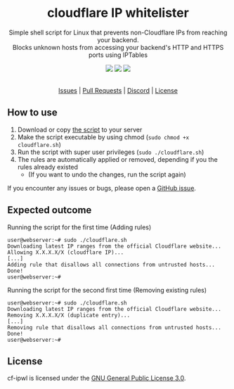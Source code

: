 <div align="center">
  <!-- Introduction -->
  <p>
    <h1>cloudflare IP whitelister</h1>
    Simple shell script for Linux that prevents non-Cloudflare IPs from reaching your backend.
    <br>
    Blocks unknown hosts from accessing your backend's HTTP and HTTPS ports using IPTables
  </p>
  
  <!-- Badges & icons -->
  [![](https://img.shields.io/github/issues/jonesdevelopment/cf-ipwl)](https://github.com/jonesdevelopment/cf-ipwl/issues)
  [![](https://img.shields.io/discord/923308209769426994.svg?logo=discord)](https://jonesdev.xyz/discord)
  [![](https://img.shields.io/badge/License-GPLv3-blue.svg)](https://www.gnu.org/licenses/gpl-3.0)
  <br>
  <br>
  <!-- Quick navigation -->
  [Issues](https://github.com/jonesdevelopment/cf-ipwl/issues)
  |
  [Pull Requests](https://github.com/jonesdevelopment/cf-ipwl/pulls)
  |
  [Discord](https://jonesdev.xyz/discord)
  |
  [License](https://github.com/jonesdevelopment/cf-ipwl/blob/main/README.md#license)
</div>

## How to use

1. Download or copy [the script](https://github.com/jonesdevelopment/cf-ipwl/blob/main/cloudflare.sh) to your server
2. Make the script executable by using chmod (`sudo chmod +x cloudflare.sh`)
3. Run the script with super user privileges (`sudo ./cloudflare.sh`)
4. The rules are automatically applied or removed, depending if you the rules already existed
    - (If you want to undo the changes, run the script again)

If you encounter any issues or bugs, please open a [GitHub issue](https://github.com/jonesdevelopment/cf-ipwl/issues).

## Expected outcome

Running the script for the first time (Adding rules)
```
user@webserver:~# sudo ./cloudflare.sh 
Downloading latest IP ranges from the official Cloudflare website...
Allowing X.X.X.X/X (cloudflare IP)...
[...]
Adding rule that disallows all connections from untrusted hosts...
Done!
user@webserver:~# 
```

Running the script for the second first time (Removing existing rules)
```
user@webserver:~# sudo ./cloudflare.sh 
Downloading latest IP ranges from the official Cloudflare website...
Removing X.X.X.X/X (duplicate entry)...
[...]
Removing rule that disallows all connections from untrusted hosts...
Done!
user@webserver:~# 
```

## License

cf-ipwl is licensed under the [GNU General Public License 3.0](https://www.gnu.org/licenses/gpl-3.0.en.html).
